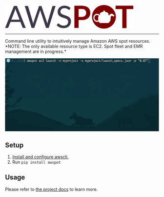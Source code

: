 <img src="https://github.com/rob-dalton/rob-dalton.github.io/blob/master/images/awspot/awspot_logo.png" alt="awspot-logo" width="420">
<hr>
Command line utility to intuitively manage Amazon AWS spot resources. *NOTE: The only available resource type is EC2. Spot fleet and EMR management are in progress.*
<br>

![awspot_example](https://raw.githubusercontent.com/rob-dalton/rob-dalton.github.io/master/images/awspot/awspot_launch_example.gif)

## Setup
1. [Install and configure awscli.](https://aws.amazon.com/cli/)
2. Run `pip install awspot`

## Usage
Please refer to [the project docs](https://rob-dalton.github.io/awspot) to learn more. 
